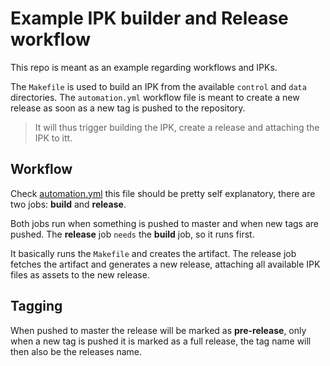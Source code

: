 # Example IPK builder and Release workflow
This repo is meant as an example regarding workflows and IPKs.

The `Makefile` is used to build an IPK from the available `control` and `data` directories. The `automation.yml` workflow file is meant to create a new release as soon as a new tag is pushed to the repository.

> It will thus trigger building the IPK, create a release and attaching the IPK to itt.

## Workflow
Check [automation.yml](./.github/workflows/automation.yml) this file should be pretty self explanatory, there are two jobs: **build** and **release**.

Both jobs run when something is pushed to master and when new tags are pushed. The **release** job `needs` the **build** job, so it runs first.

It basically runs the `Makefile` and creates the artifact. The release job fetches the artifact and generates a new release, attaching all available IPK files as assets to the new release.

## Tagging
When pushed to master the release will be marked as **pre-release**, only when a new tag is pushed it is marked as a full release, the tag name will then also be the releases name.
